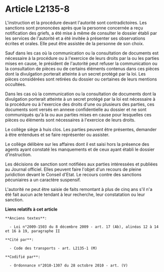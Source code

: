 # Article L2135-8

L'instruction et la procédure devant l'autorité sont contradictoires. Les sanctions sont prononcées après que la personne
concernée a reçu notification des griefs, a été mise à même de consulter le dossier établi par les services de l'autorité et
a été invitée à présenter ses observations écrites et orales. Elle peut être assistée de la personne de son choix.

Sauf dans les cas où la communication ou la consultation de documents est nécessaire à la procédure ou à l'exercice de leurs
droits par la ou les parties mises en cause, le président de l'autorité peut refuser la communication ou la consultation de
pièces ou de certains éléments contenus dans ces pièces dont la divulgation porterait atteinte à un secret protégé par la
loi. Les pièces considérées sont retirées du dossier ou certaines de leurs mentions occultées.

Dans les cas où la communication ou la consultation de documents dont la divulgation porterait atteinte à un secret protégé
par la loi est nécessaire à la procédure ou à l'exercice des droits d'une ou plusieurs des parties, ces documents sont versés
en annexe confidentielle au dossier et ne sont communiqués qu'à la ou aux parties mises en cause pour lesquelles ces pièces
ou éléments sont nécessaires à l'exercice de leurs droits.

Le collège siège à huis clos. Les parties peuvent être présentes, demander à être entendues et se faire représenter ou
assister.

Le collège délibère sur les affaires dont il est saisi hors la présence des agents ayant constaté les manquements et de ceux
ayant établi le dossier d'instruction.

Les décisions de sanction sont notifiées aux parties intéressées et publiées au Journal officiel. Elles peuvent faire l'objet
d'un recours de pleine juridiction devant le Conseil d'Etat. Le recours contre des sanctions pécuniaires a un caractère
suspensif.

L'autorité ne peut être saisie de faits remontant à plus de cinq ans s'il n'a été fait aucun acte tendant à leur recherche,
leur constatation ou leur sanction.

**Liens relatifs à cet article**

	**Anciens textes**:

	  - Loi n°2009-1503 du 8 décembre 2009 - art. 17 (Ab), alinéas 12 à 14 et 16 à 19, paragraphe II

	**Cité par**:

	  - Code des transports - art. L2135-1 (M)

	**Codifié par**:

	  - Ordonnance n°2010-1307 du 28 octobre 2010 - art. (V)
